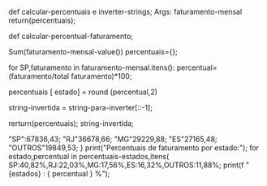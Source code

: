 def calcular-percentuais e inverter-strings;
Args:
faturamento-mensal 
return(percentuais);

def
calcular-percentual-faturamento;

Sum(faturamento-mensal-value())
percentuais={};

for SP,faturamento in faturamento-mensal.itens():
percentual=(faturamento/total faturamento)*100;

percentuais [ estado] =
round (percentual,2)

string-invertida =
string-para-inverter[::-1];

rerturn(percentuais);
string-invertida;

"SP":67836,43;
"RJ"36678,66;
"MG"29229,88;
"ES"27165,48;
"OUTROS"19849,53;
}
print("Percentuais de faturamento por estado:");
for estado,percentual in percentuais-estados,itens( SP:40,82%,RJ:22,03%,MG:17,56%,ES:16,32%,OUTROS:11,88%;
print(f "{estados} : { percentual } %");

